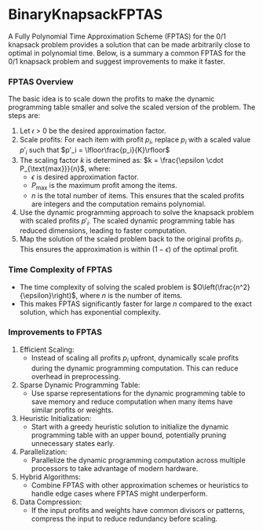# BinaryKnapsackFPTAS
A Fully Polynomial Time Approximation Scheme (FPTAS) for the 0/1 knapsack problem provides a solution that can be made arbitrarily close to optimal in polynomial time. Below, is a summary a common FPTAS for the 0/1 knapsack problem and suggest improvements to make it faster.
### FPTAS Overview
The basic idea is to scale down the profits to make the dynamic programming table smaller and solve the scaled version of the problem. The steps are:
  1. Let 𝜖 > 0 be the desired approximation factor.
  2. Scale profits: For each item with profit $p_i$, replace $p_i$ with a scaled value $p'_i$ such that
                                                $p'_i = \lfloor\frac{p_i}{K}\rfloor$
  3. The scaling factor $k$ is determined as: $k = \frac{\epsilon \cdot P_{\text{max}}}{n}$, where:
     - $\epsilon$ is desired approximation factor.
     - $P_{\text{max}}$ is the maximum profit among the items.
     - $n$ is the total number of items. This ensures that the scaled profits are integers and the computation remains polynomial.
  4. Use the dynamic programming approach to solve the knapsack problem with scaled profits $p'_i$. The scaled dynamic programming table has reduced dimensions, leading to faster computation.
  5. Map the solution of the scaled problem back to the original profits $p_i$. This ensures the approximation is within $(1-\epsilon)$ of the optimal profit.
### Time Complexity of FPTAS
  - The time complexity of solving the scaled problem is $O\left(\frac{n^2}{\epsilon}\right)$, where $n$ is the number of items.
  - This makes FPTAS significantly faster for large $n$ compared to the exact solution, which has exponential complexity.
### Improvements to FPTAS
  1. Efficient Scaling:
     - Instead of scaling all profits $p_i$ upfront, dynamically scale profits during the dynamic programming computation. This can reduce overhead in preprocessing.
  2. Sparse Dynamic Programming Table:
     - Use sparse representations for the dynamic programming table to save memory and reduce computation when many items have similar profits or weights.
  3. Heuristic Initialization:
     - Start with a greedy heuristic solution to initialize the dynamic programming table with an upper bound, potentially pruning unnecessary states early.
  4. Parallelization:
     - Parallelize the dynamic programming computation across multiple processors to take advantage of modern hardware.
  5. Hybrid Algorithms:
     - Combine FPTAS with other approximation schemes or heuristics to handle edge cases where FPTAS might underperform.
  6. Data Compression:
     - If the input profits and weights have common divisors or patterns, compress the input to reduce redundancy before scaling.
